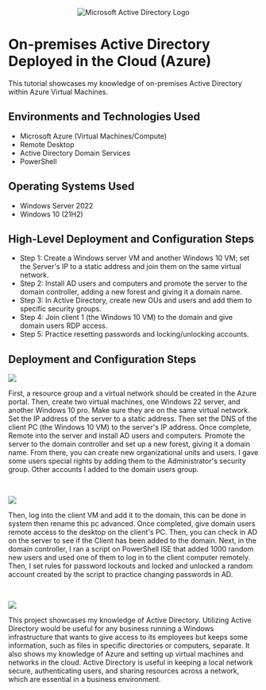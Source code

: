<p align="center">
<img src="https://i.imgur.com/pU5A58S.png" alt="Microsoft Active Directory Logo"/>
</p>

<h1>On-premises Active Directory Deployed in the Cloud (Azure)</h1>
This tutorial showcases my knowledge of on-premises Active Directory within Azure Virtual Machines.<br />


<h2>Environments and Technologies Used</h2>

- Microsoft Azure (Virtual Machines/Compute)
- Remote Desktop
- Active Directory Domain Services
- PowerShell

<h2>Operating Systems Used </h2>

- Windows Server 2022
- Windows 10 (21H2)

<h2>High-Level Deployment and Configuration Steps</h2>

- Step 1: Create a Windows server VM and another Windows 10 VM; set the Server's IP to a static address and join them on the same virtual network.
- Step 2: Install AD users and computers and promote the server to the domain controller, adding a new forest and giving it a domain name. 
- Step 3: In Active Directory, create new OUs and users and add them to specific security groups.
- Step 4: Join client 1 (the Windows 10 VM) to the domain and give domain users RDP access.
- Step 5: Practice resetting passwords and locking/unlocking accounts.

<h2>Deployment and Configuration Steps</h2>

<p>
<img src="https://github.com/user-attachments/assets/7722d16b-b0a1-403d-99e9-2c70cd353126"/>

</p>
<p>
First, a resource group and a virtual network should be created in the Azure portal. Then, create two virtual machines, one Windows 22 server, and another Windows 10 pro. Make sure they are on the same virtual network. Set the IP address of the server to a static address. Then set the DNS of the client PC (the Windows 10 VM) to the server's IP address. Once complete, Remote into the server and install AD users and computers. Promote the server to the domain controller and set up a new forest, giving it a domain name. From there, you can create new organizational units and users. I gave some users special rights by adding them to the Administrator's security group. Other accounts I added to the domain users group.
</p>
<br />

<p>
<img src="https://github.com/user-attachments/assets/29ac9d24-5878-4ec1-83e4-87bdbd5c3de2"/>

</p>
<p>
Then, log into the client VM and add it to the domain, this can be done in system then rename this pc advanced. Once completed, give domain users remote access to the desktop on the client's PC. Then, you can check in AD on the server to see if the Client has been added to the domain. Next, in the domain controller, I ran a script on PowerShell ISE that added 1000 random new users and used one of them to log in to the client computer remotely. Then, I set rules for password lockouts and locked and unlocked a random account created by the script to practice changing passwords in AD.
</p>
<br />

<p>
<img src="https://github.com/user-attachments/assets/7e97173c-0c63-4b5b-b68c-dc7b9ad0baa8"/>

</p>
<p>
This project showcases my knowledge of Active Directory. Utilizing Active Directory would be useful for any business running a Windows infrastructure that wants to give access to its employees but keeps some information, such as files in specific directories or computers, separate. It also shows my knowledge of Azure and setting up virtual machines and networks in the cloud. Active Directory is useful in keeping a local network secure, authenticating users, and sharing resources across a network, which are essential in a business environment. 
</p>
<br />
